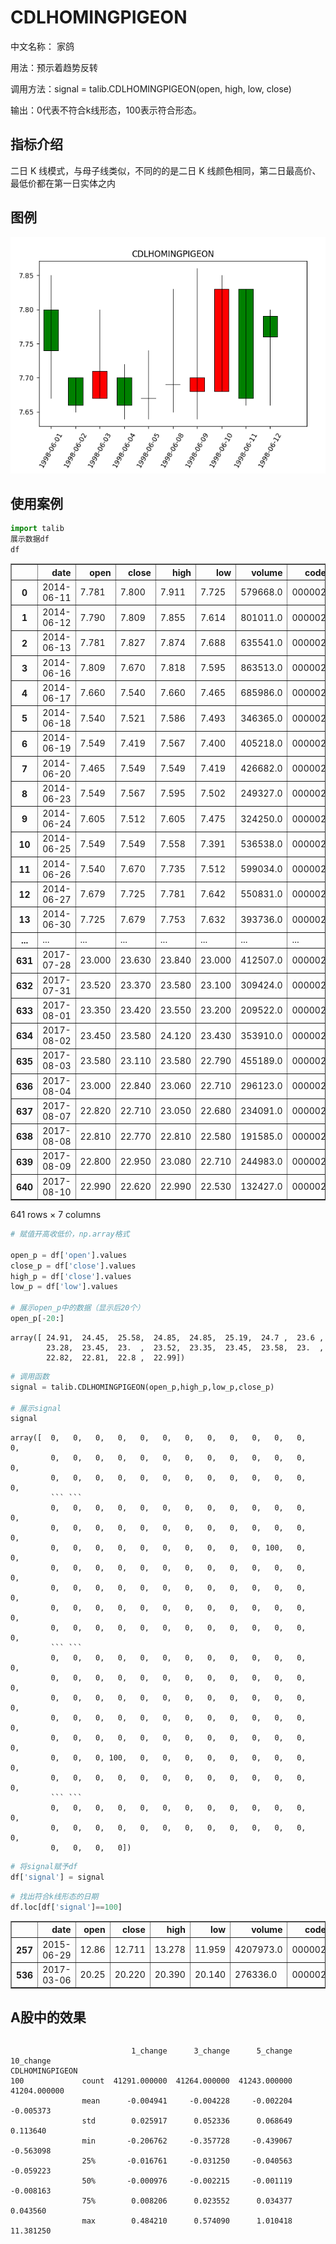 # CDLHOMINGPIGEON

中文名称： 家鸽

用法：预示着趋势反转

调用方法：signal = talib.CDLHOMINGPIGEON(open, high, low, close)

输出：0代表不符合k线形态，100表示符合形态。

## 指标介绍

二日 K 线模式，与母子线类似，不同的的是二日 K 线颜色相同，第二日最高价、最低价都在第一日实体之内

## 图例
![](/assets/CDLHOMINGPIGEON.png)

## 使用案例

```python
import talib
展示数据df
df
```




<div>
<table border="1" class="dataframe">
  <thead>
    <tr style="text-align: right;">
      <th></th>
      <th>date</th>
      <th>open</th>
      <th>close</th>
      <th>high</th>
      <th>low</th>
      <th>volume</th>
      <th>code</th>
    </tr>
  </thead>
  <tbody>
    <tr>
      <th>0</th>
      <td>2014-06-11</td>
      <td>7.781</td>
      <td>7.800</td>
      <td>7.911</td>
      <td>7.725</td>
      <td>579668.0</td>
      <td>000002</td>
    </tr>
    <tr>
      <th>1</th>
      <td>2014-06-12</td>
      <td>7.790</td>
      <td>7.809</td>
      <td>7.855</td>
      <td>7.614</td>
      <td>801011.0</td>
      <td>000002</td>
    </tr>
    <tr>
      <th>2</th>
      <td>2014-06-13</td>
      <td>7.781</td>
      <td>7.827</td>
      <td>7.874</td>
      <td>7.688</td>
      <td>635541.0</td>
      <td>000002</td>
    </tr>
    <tr>
      <th>3</th>
      <td>2014-06-16</td>
      <td>7.809</td>
      <td>7.670</td>
      <td>7.818</td>
      <td>7.595</td>
      <td>863513.0</td>
      <td>000002</td>
    </tr>
    <tr>
      <th>4</th>
      <td>2014-06-17</td>
      <td>7.660</td>
      <td>7.540</td>
      <td>7.660</td>
      <td>7.465</td>
      <td>685986.0</td>
      <td>000002</td>
    </tr>
    <tr>
      <th>5</th>
      <td>2014-06-18</td>
      <td>7.540</td>
      <td>7.521</td>
      <td>7.586</td>
      <td>7.493</td>
      <td>346365.0</td>
      <td>000002</td>
    </tr>
    <tr>
      <th>6</th>
      <td>2014-06-19</td>
      <td>7.549</td>
      <td>7.419</td>
      <td>7.567</td>
      <td>7.400</td>
      <td>405218.0</td>
      <td>000002</td>
    </tr>
    <tr>
      <th>7</th>
      <td>2014-06-20</td>
      <td>7.465</td>
      <td>7.549</td>
      <td>7.549</td>
      <td>7.419</td>
      <td>426682.0</td>
      <td>000002</td>
    </tr>
    <tr>
      <th>8</th>
      <td>2014-06-23</td>
      <td>7.549</td>
      <td>7.567</td>
      <td>7.595</td>
      <td>7.502</td>
      <td>249327.0</td>
      <td>000002</td>
    </tr>
    <tr>
      <th>9</th>
      <td>2014-06-24</td>
      <td>7.605</td>
      <td>7.512</td>
      <td>7.605</td>
      <td>7.475</td>
      <td>324250.0</td>
      <td>000002</td>
    </tr>
    <tr>
      <th>10</th>
      <td>2014-06-25</td>
      <td>7.549</td>
      <td>7.549</td>
      <td>7.558</td>
      <td>7.391</td>
      <td>536538.0</td>
      <td>000002</td>
    </tr>
    <tr>
      <th>11</th>
      <td>2014-06-26</td>
      <td>7.540</td>
      <td>7.670</td>
      <td>7.735</td>
      <td>7.512</td>
      <td>599034.0</td>
      <td>000002</td>
    </tr>
    <tr>
      <th>12</th>
      <td>2014-06-27</td>
      <td>7.679</td>
      <td>7.725</td>
      <td>7.781</td>
      <td>7.642</td>
      <td>550831.0</td>
      <td>000002</td>
    </tr>
    <tr>
      <th>13</th>
      <td>2014-06-30</td>
      <td>7.725</td>
      <td>7.679</td>
      <td>7.753</td>
      <td>7.632</td>
      <td>393736.0</td>
      <td>000002</td>
    </tr>
    <tr>
      <th>...</th>
      <td>...</td>
      <td>...</td>
      <td>...</td>
      <td>...</td>
      <td>...</td>
      <td>...</td>
      <td>...</td>
    </tr>
    <tr>
      <th>631</th>
      <td>2017-07-28</td>
      <td>23.000</td>
      <td>23.630</td>
      <td>23.840</td>
      <td>23.000</td>
      <td>412507.0</td>
      <td>000002</td>
    </tr>
    <tr>
      <th>632</th>
      <td>2017-07-31</td>
      <td>23.520</td>
      <td>23.370</td>
      <td>23.580</td>
      <td>23.100</td>
      <td>309424.0</td>
      <td>000002</td>
    </tr>
    <tr>
      <th>633</th>
      <td>2017-08-01</td>
      <td>23.350</td>
      <td>23.420</td>
      <td>23.550</td>
      <td>23.200</td>
      <td>209522.0</td>
      <td>000002</td>
    </tr>
    <tr>
      <th>634</th>
      <td>2017-08-02</td>
      <td>23.450</td>
      <td>23.580</td>
      <td>24.120</td>
      <td>23.430</td>
      <td>353910.0</td>
      <td>000002</td>
    </tr>
    <tr>
      <th>635</th>
      <td>2017-08-03</td>
      <td>23.580</td>
      <td>23.110</td>
      <td>23.580</td>
      <td>22.790</td>
      <td>455189.0</td>
      <td>000002</td>
    </tr>
    <tr>
      <th>636</th>
      <td>2017-08-04</td>
      <td>23.000</td>
      <td>22.840</td>
      <td>23.060</td>
      <td>22.710</td>
      <td>296123.0</td>
      <td>000002</td>
    </tr>
    <tr>
      <th>637</th>
      <td>2017-08-07</td>
      <td>22.820</td>
      <td>22.710</td>
      <td>23.050</td>
      <td>22.680</td>
      <td>234091.0</td>
      <td>000002</td>
    </tr>
    <tr>
      <th>638</th>
      <td>2017-08-08</td>
      <td>22.810</td>
      <td>22.770</td>
      <td>22.810</td>
      <td>22.580</td>
      <td>191585.0</td>
      <td>000002</td>
    </tr>
    <tr>
      <th>639</th>
      <td>2017-08-09</td>
      <td>22.800</td>
      <td>22.950</td>
      <td>23.080</td>
      <td>22.710</td>
      <td>244983.0</td>
      <td>000002</td>
    </tr>
    <tr>
      <th>640</th>
      <td>2017-08-10</td>
      <td>22.990</td>
      <td>22.620</td>
      <td>22.990</td>
      <td>22.530</td>
      <td>132427.0</td>
      <td>000002</td>
    </tr>
  </tbody>
</table>
<p>641 rows × 7 columns</p>
</div>




```python
# 赋值开高收低价，np.array格式

open_p = df['open'].values
close_p = df['close'].values
high_p = df['close'].values
low_p = df['low'].values

# 展示open_p中的数据（显示后20个）
open_p[-20:]
```




    array([ 24.91,  24.45,  25.58,  24.85,  24.85,  25.19,  24.7 ,  23.6 ,
            23.28,  23.45,  23.  ,  23.52,  23.35,  23.45,  23.58,  23.  ,
            22.82,  22.81,  22.8 ,  22.99])




```python
# 调用函数
signal = talib.CDLHOMINGPIGEON(open_p,high_p,low_p,close_p)

# 展示signal
signal
```




    array([  0,   0,   0,   0,   0,   0,   0,   0,   0,   0,   0,   0,   0,
             0,   0,   0,   0,   0,   0,   0,   0,   0,   0,   0,   0,   0,
             0,   0,   0,   0,   0,   0,   0,   0,   0,   0,   0,   0,   0,
             ``` ```
             0,   0,   0,   0,   0,   0,   0,   0,   0,   0,   0,   0,   0,
             0,   0,   0,   0,   0,   0,   0,   0,   0,   0,   0,   0,   0,
             0,   0,   0,   0,   0,   0,   0,   0,   0,   0, 100,   0,   0,
             0,   0,   0,   0,   0,   0,   0,   0,   0,   0,   0,   0,   0,
             0,   0,   0,   0,   0,   0,   0,   0,   0,   0,   0,   0,   0,
             0,   0,   0,   0,   0,   0,   0,   0,   0,   0,   0,   0,   0,
             0,   0,   0,   0,   0,   0,   0,   0,   0,   0,   0,   0,   0,
             ``` ```
             0,   0,   0,   0,   0,   0,   0,   0,   0,   0,   0,   0,   0,
             0,   0,   0,   0,   0,   0,   0,   0,   0,   0,   0,   0,   0,
             0,   0,   0,   0,   0,   0,   0,   0,   0,   0,   0,   0,   0,
             0,   0,   0,   0,   0,   0,   0,   0,   0,   0,   0,   0,   0,
             0,   0,   0,   0,   0,   0,   0,   0,   0,   0,   0,   0,   0,
             0,   0,   0, 100,   0,   0,   0,   0,   0,   0,   0,   0,   0,
             0,   0,   0,   0,   0,   0,   0,   0,   0,   0,   0,   0,   0,
             ``` ```
             0,   0,   0,   0,   0,   0,   0,   0,   0,   0,   0,   0,   0,
             0,   0,   0,   0,   0,   0,   0,   0,   0,   0,   0,   0,   0,
             0,   0,   0,   0])




```python
# 将signal赋予df
df['signal'] = signal
```


```python
# 找出符合k线形态的日期
df.loc[df['signal']==100]
```




<div>
<table border="1" class="dataframe">
  <thead>
    <tr style="text-align: right;">
      <th></th>
      <th>date</th>
      <th>open</th>
      <th>close</th>
      <th>high</th>
      <th>low</th>
      <th>volume</th>
      <th>code</th>
      <th>signal</th>
    </tr>
  </thead>
  <tbody>
    <tr>
      <th>257</th>
      <td>2015-06-29</td>
      <td>12.86</td>
      <td>12.711</td>
      <td>13.278</td>
      <td>11.959</td>
      <td>4207973.0</td>
      <td>000002</td>
      <td>100</td>
    </tr>
    <tr>
      <th>536</th>
      <td>2017-03-06</td>
      <td>20.25</td>
      <td>20.220</td>
      <td>20.390</td>
      <td>20.140</td>
      <td>276336.0</td>
      <td>000002</td>
      <td>100</td>
    </tr>
  </tbody>
</table>
</div>


## A股中的效果


```python

```

                               1_change      3_change      5_change     10_change
    CDLHOMINGPIGEON                                                              
    100             count  41291.000000  41264.000000  41243.000000  41204.000000
                    mean      -0.004941     -0.004228     -0.002204     -0.005373
                    std        0.025917      0.052336      0.068649      0.113640
                    min       -0.206762     -0.357728     -0.439067     -0.563098
                    25%       -0.016761     -0.031250     -0.040563     -0.059223
                    50%       -0.000976     -0.002215     -0.001119     -0.008163
                    75%        0.008206      0.023552      0.034377      0.043560
                    max        0.484210      0.574090      1.010418     11.381250
    


```python

```
